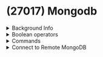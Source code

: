 # (27017) Mongodb

<details>

<summary>Background Info</summary>

MongoDB is a document-oriented NoSQL database. In a document-oriented NoSQL database, data is organized into

* Databases
* Collections (tables in MySQL)
* Documents (rows in MySQL)
* Fields (columns in MySQL)

</details>

<details>

<summary>Boolean operators</summary>

* $and&#x20;
* $or
* $eq (equivalent to = in MySQL)

</details>

<details>

<summary>Commands</summary>

* show databases;

<!---->

* use <_database\_name_>;

<!---->

* show collections;

<!---->

* db <_collection\_name>_.find(); (to show fields)

</details>

<details>

<summary>Connect to Remote MongoDB</summary>

```bash
apt-geintt install mongodb-clients
mongo --host 192.168.192.110:27017
```

</details>



